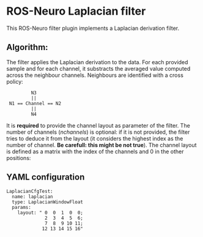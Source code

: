 # ROS-Neuro Laplacian filter

This ROS-Neuro filter plugin implements a Laplacian derivation filter.

## Algorithm:
The filter applies the Laplacian derivation to the data. For each provided sample and for each channel, it substracts the averaged value computed across the neighbour channels. Neighbours are identified with a cross policy:
```
         N3
         ||
 N1 == Channel == N2
         ||
         N4
```
It is **required** to provide the channel layout as parameter of the filter. The number of channels (*nchannels*) is optional: if it is not provided, the filter tries to deduce it from the layout (it considers the highest index as the number of channel. **Be carefull: this might be not true**). The channel layout is defined as a matrix with the index of the channels and 0 in the other positions:

## YAML configuration
```
LaplacianCfgTest:
  name: laplacian
  type: LaplacianWindowFloat
  params: 
    layout: " 0  0  1  0  0; 
              2  3  4  5  6;
              7  8  9 10 11; 
             12 13 14 15 16"
```
